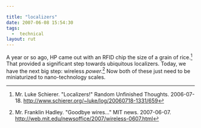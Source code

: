 ```yaml
---

title: "localizers"
date: 2007-06-08 15:54:30
tags:
  -  technical
layout: rut
---
```


A year or so ago, HP came out with an RFID chip the size of a grain of rice.[^local1]  That provided a significant step towards ubiquitous localizers.  Today, we have the next big step:  wireless *power.*[^local2]  Now both of these just need to be miniaturized to nano-technology scales.  


[^local1]: Mr. Luke Schierer.  "Localizers!" Random Unfinished Thoughts.  2006-07-18.  <http://www.schierer.org/~luke/log/20060718-1331/659>
[^local2]: Mr. Franklin Hadley.  "Goodbye wires…"  MIT news.  2007-06-07.  <http://web.mit.edu/newsoffice/2007/wireless-0607.html>

